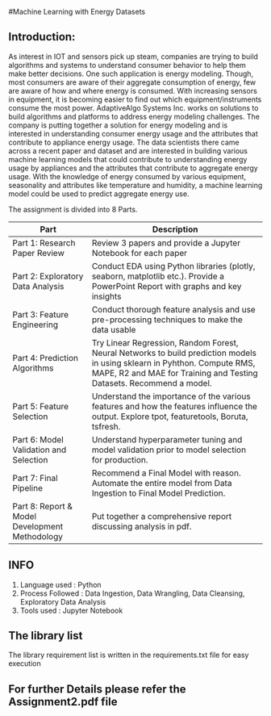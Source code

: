 #Machine Learning with Energy Datasets

## Introduction:
As interest in IOT and sensors pick up steam, companies are trying to build algorithms and systems to understand consumer behavior to help them make better decisions. One such application is energy modeling. Though, most consumers are aware of their aggregate consumption of energy, few are aware of how and where energy is consumed. With increasing sensors in equipment, it is becoming easier to find out which equipment/instruments consume the most power. AdaptiveAlgo Systems Inc. works on solutions to build algorithms and platforms to address energy modeling challenges. The company is putting together a solution for energy modeling and is interested in understanding consumer energy usage and the attributes that contribute to appliance energy usage. The data scientists there came across a recent paper and dataset and are interested in building various machine learning models that could contribute to understanding energy usage by appliances and the attributes that contribute to aggregate energy usage. With the knowledge of energy consumed by various equipment, seasonality and attributes like temperature and humidity, a machine learning model could be used to predict aggregate energy use.

The assignment is divided into 8 Parts.

| Part | Description |
|------|------|
|   Part 1: Research Paper Review  | Review 3 papers and provide a Jupyter Notebook for each paper|
|Part 2: Exploratory Data Analysis|Conduct EDA using Python libraries (plotly, seaborn, matplotlib etc.). Provide a PowerPoint Report with graphs and key insights|
|Part 3: Feature Engineering|Conduct thorough feature analysis and use pre-processing techniques to make the data usable|
|Part 4: Prediction Algorithms|Try Linear Regression, Random Forest, Neural Networks to build prediction models in using sklearn in Pyhthon. Compute RMS, MAPE, R2 and MAE for Training and Testing Datasets. Recommend a model.|
|Part 5: Feature Selection|Understand the importance of the various features and how the features influence the output. Explore tpot, featuretools, Boruta, tsfresh.|
|Part 6: Model Validation and Selection|Understand hyperparameter tuning and model validation prior to model selection for production.|
|Part 7: Final Pipeline|Recommend a Final Model with reason. Automate the entire model from Data Ingestion to Final Model Prediction.|
|Part 8: Report & Model Development Methodology|Put together a comprehensive report discussing analysis in pdf.|

## INFO

1) Language used : Python
2) Process Followed : Data Ingestion, Data Wrangling, Data Cleansing, Exploratory Data Analysis
3) Tools used : Jupyter Notebook

## The library list
The library requirement list is written in the requirements.txt file for easy execution

## For further Details please refer the Assignment2.pdf file


